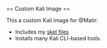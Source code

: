 == Custom Kali Image ==

This a custom Kali image for @Matir:

- Includes my [skel files](https://github.com/Matir/skel)
- Installs many Kali CLI-based tools.
